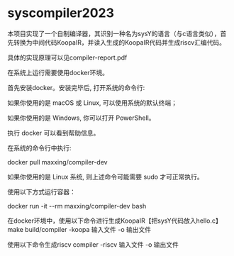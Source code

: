 # syscompiler2023

本项目实现了一个自制编译器，其识别一种名为sysY的语言（与c语言类似），首先转换为中间代码KoopaIR，并读入生成的KoopaIR代码并生成riscv汇编代码。

具体的实现原理可以见compiler-report.pdf

在系统上运行需要使用docker环境。

首先安装docker。安装完毕后, 打开系统的命令行:

如果你使用的是 macOS 或 Linux, 可以使用系统的默认终端；

如果你使用的是 Windows, 你可以打开 PowerShell。

执行 docker 可以看到帮助信息。

在系统的命令行中执行:

docker pull maxxing/compiler-dev

如果你使用的是 Linux 系统, 则上述命令可能需要 sudo 才可正常执行。

使用以下方式运行容器：

docker run -it --rm maxxing/compiler-dev bash

在docker环境中，使用以下命令进行生成KoopaIR【把sysY代码放入hello.c】
make
build/compiler -koopa 输入文件 -o 输出文件

使用以下命令生成riscv
compiler -riscv 输入文件 -o 输出文件


